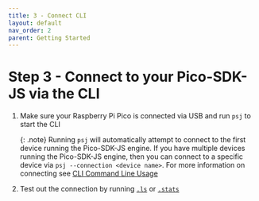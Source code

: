 ```yaml
---
title: 3 - Connect CLI
layout: default
nav_order: 2
parent: Getting Started
---
```


# Step 3 - Connect to your Pico-SDK-JS via the CLI

1. Make sure your Raspberry Pi Pico is connected via USB and run `psj` to start the CLI

    {: .note}
    Running `psj` will automatically attempt to connect to the first device running the Pico-SDK-JS engine. If you have multiple devices running the Pico-SDK-JS engine, then you can connect to a specific device via `psj --connection <device name>`. For more information on connecting see [CLI Command Line Usage](/docs/usage/cli-command)

1. Test out the connection by running [`.ls`](/docs/usage/cli-repl/ls) or [`.stats`](/docs/usage/cli-repl/stats)